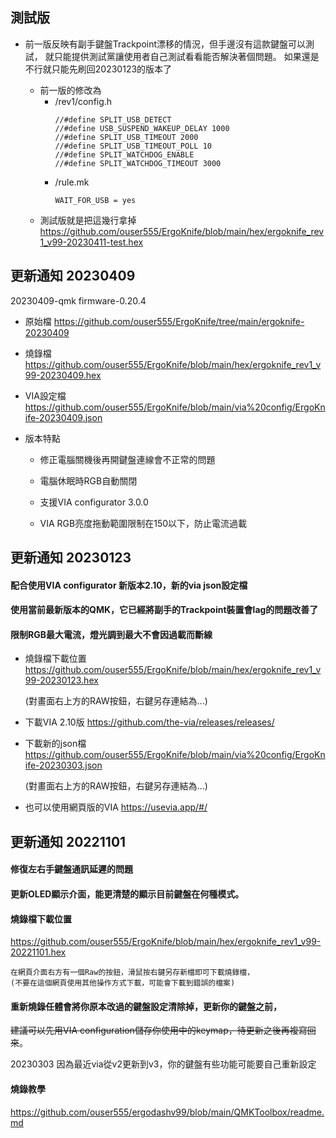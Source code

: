 ## 測試版
  * 前一版反映有副手鍵盤Trackpoint漂移的情況，但手邊沒有這款鍵盤可以測試，
    就只能提供測試黨讓使用者自己測試看看能否解決著個問題。
    如果還是不行就只能先刷回20230123的版本了
    
    * 前一版的修改為
      * /rev1/config.h
        ```
        //#define SPLIT_USB_DETECT
        //#define USB_SUSPEND_WAKEUP_DELAY 1000
        //#define SPLIT_USB_TIMEOUT 2000
        //#define SPLIT_USB_TIMEOUT_POLL 10
        //#define SPLIT_WATCHDOG_ENABLE
        //#define SPLIT_WATCHDOG_TIMEOUT 3000
        ```
      * /rule.mk
        ```
        WAIT_FOR_USB = yes
        ```
    * 測試版就是把這幾行拿掉
      https://github.com/ouser555/ErgoKnife/blob/main/hex/ergoknife_rev1_v99-20230411-test.hex
      
## 更新通知 20230409
  20230409-qmk firmware-0.20.4
  
  * 原始檔
    https://github.com/ouser555/ErgoKnife/tree/main/ergoknife-20230409
    
  * 燒錄檔
    https://github.com/ouser555/ErgoKnife/blob/main/hex/ergoknife_rev1_v99-20230409.hex
  
  * VIA設定檔
    https://github.com/ouser555/ErgoKnife/blob/main/via%20config/ErgoKnife-20230409.json
  
* 版本特點
  * 修正電腦關機後再開鍵盤連線會不正常的問題
  
  * 電腦休眠時RGB自動關閉
    
  * 支援VIA configurator 3.0.0
    
  * VIA RGB亮度拖動範圍限制在150以下，防止電流過載  
  
## 更新通知 20230123
  #### 配合使用VIA configurator 新版本2.10，新的via json設定檔
  
  #### 使用當前最新版本的QMK，它已經將副手的Trackpoint裝置會lag的問題改善了
  
  #### 限制RGB最大電流，燈光調到最大不會因過載而斷線
  
  * 燒錄檔下載位置
    https://github.com/ouser555/ErgoKnife/blob/main/hex/ergoknife_rev1_v99-20230123.hex
    
    (對畫面右上方的RAW按鈕，右鍵另存連結為...)
  
  * 下載VIA 2.10版
    https://github.com/the-via/releases/releases/
    
  * 下載新的json檔
    https://github.com/ouser555/ErgoKnife/blob/main/via%20config/ErgoKnife-20230303.json
    
    (對畫面右上方的RAW按鈕，右鍵另存連結為...)
    
  * 也可以使用網頁版的VIA
    https://usevia.app/#/
  
## 更新通知 20221101
  #### 修復左右手鍵盤通訊延遲的問題

  #### 更新OLED顯示介面，能更清楚的顯示目前鍵盤在何種模式。

  #### 燒錄檔下載位置
  https://github.com/ouser555/ErgoKnife/blob/main/hex/ergoknife_rev1_v99-20221101.hex

    在網頁介面右方有一個Raw的按鈕，滑鼠按右鍵另存新檔即可下載燒錄檔，
    (不要在這個網頁使用其他操作方式下載，可能會下載到錯誤的檔案)

  #### 重新燒錄任體會將你原本改過的鍵盤設定清除掉，更新你的鍵盤之前，
  ~~建議可以先用VIA configuration儲存你使用中的keymap，待更新之後再複寫回來~~。
  
  20230303 因為最近via從v2更新到v3，你的鍵盤有些功能可能要自己重新設定  

  #### 燒錄教學
  https://github.com/ouser555/ergodashv99/blob/main/QMKToolbox/readme.md
